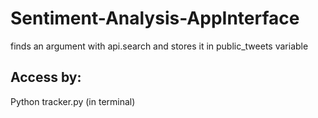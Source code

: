 # Sentiment-Analysis-AppInterface
finds an argument with api.search and stores it in public_tweets variable

## Access by:
Python tracker.py (in terminal)
